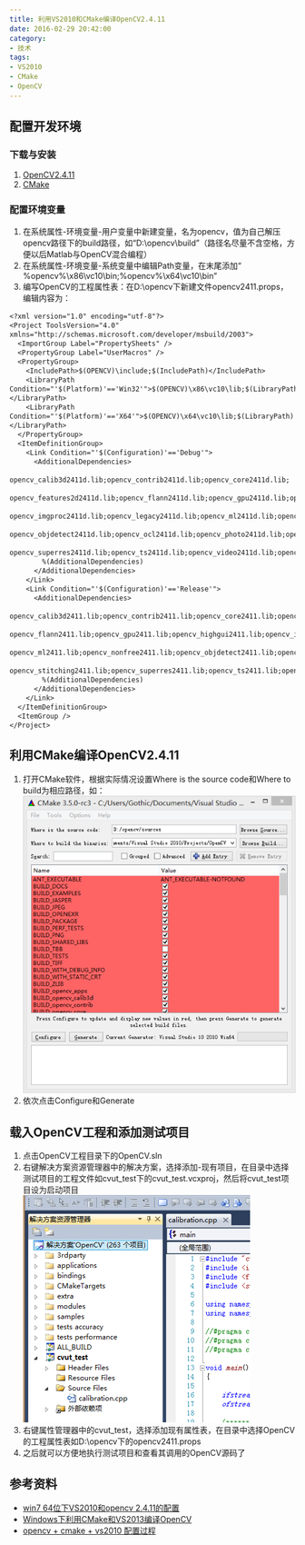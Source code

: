 ```yaml
---
title: 利用VS2010和CMake编译OpenCV2.4.11
date: 2016-02-29 20:42:00
category: 
- 技术
tags: 
- VS2010 
- CMake 
- OpenCV
---
```

## 配置开发环境
### 下载与安装
1. [OpenCV2.4.11](http://opencv.org/downloads.html)
2. [CMake](https://cmake.org/download/)

### 配置环境变量
1. 在系统属性-环境变量-用户变量中新建变量，名为opencv，值为自己解压opencv路径下的build路径，如“D:\opencv\build”（路径名尽量不含空格，方便以后Matlab与OpenCV混合编程）
2. 在系统属性-环境变量-系统变量中编辑Path变量，在末尾添加“ %opencv%\x86\vc10\bin;%opencv%\x64\vc10\bin”
3. 编写OpenCV的工程属性表：在D:\opencv下新建文件opencv2411.props，编辑内容为：
```
<?xml version="1.0" encoding="utf-8"?>
<Project ToolsVersion="4.0" xmlns="http://schemas.microsoft.com/developer/msbuild/2003">
  <ImportGroup Label="PropertySheets" />
  <PropertyGroup Label="UserMacros" />
  <PropertyGroup>
    <IncludePath>$(OPENCV)\include;$(IncludePath)</IncludePath>
    <LibraryPath Condition="'$(Platform)'=='Win32'">$(OPENCV)\x86\vc10\lib;$(LibraryPath)</LibraryPath>
    <LibraryPath Condition="'$(Platform)'=='X64'">$(OPENCV)\x64\vc10\lib;$(LibraryPath)</LibraryPath>
  </PropertyGroup>
  <ItemDefinitionGroup>
    <Link Condition="'$(Configuration)'=='Debug'">
      <AdditionalDependencies>
        opencv_calib3d2411d.lib;opencv_contrib2411d.lib;opencv_core2411d.lib;
        opencv_features2d2411d.lib;opencv_flann2411d.lib;opencv_gpu2411d.lib;opencv_highgui2411d.lib;
        opencv_imgproc2411d.lib;opencv_legacy2411d.lib;opencv_ml2411d.lib;opencv_nonfree2411d.lib;
        opencv_objdetect2411d.lib;opencv_ocl2411d.lib;opencv_photo2411d.lib;opencv_stitching2411d.lib;
        opencv_superres2411d.lib;opencv_ts2411d.lib;opencv_video2411d.lib;opencv_videostab2411d.lib;
        %(AdditionalDependencies)
      </AdditionalDependencies>
    </Link>
    <Link Condition="'$(Configuration)'=='Release'">
      <AdditionalDependencies>
        opencv_calib3d2411.lib;opencv_contrib2411.lib;opencv_core2411.lib;opencv_features2d2411.lib;
        opencv_flann2411.lib;opencv_gpu2411.lib;opencv_highgui2411.lib;opencv_imgproc2411.lib;opencv_legacy2411.lib;
        opencv_ml2411.lib;opencv_nonfree2411.lib;opencv_objdetect2411.lib;opencv_ocl2411.lib;opencv_photo2411.lib;
        opencv_stitching2411.lib;opencv_superres2411.lib;opencv_ts2411.lib;opencv_video2411.lib;opencv_videostab2411.lib;
        %(AdditionalDependencies)
      </AdditionalDependencies>
    </Link>
  </ItemDefinitionGroup>
  <ItemGroup />
</Project>
```

## 利用CMake编译OpenCV2.4.11
1. 打开CMake软件，根据实际情况设置Where is the source code和Where to build为相应路径，如：![Cmake编译OpenCV](./uploads/cmake.png)
2. 依次点击Configure和Generate


## 载入OpenCV工程和添加测试项目
1. 点击OpenCV工程目录下的OpenCV.sln
2. 右键解决方案资源管理器中的解决方案，选择添加-现有项目，在目录中选择测试项目的工程文件如cvut_test下的cvut_test.vcxproj，然后将cvut_test项目设为启动项目![添加cvut_test项目](./uploads/cvut_test.png)
3. 右键属性管理器中的cvut_test，选择添加现有属性表，在目录中选择OpenCV的工程属性表如D:\opencv下的opencv2411.props
4. 之后就可以方便地执行测试项目和查看其调用的OpenCV源码了

## 参考资料
* [win7 64位下VS2010和opencv 2.4.11的配置](http://blog.csdn.net/hnyzwtf/article/details/46403619)
* [Windows下利用CMake和VS2013编译OpenCV](http://www.nmtree.net/2014/03/19/windows_build-opencv-with-cmake-and-vs2013.html)
* [opencv + cmake + vs2010 配置过程](http://blog.sina.com.cn/s/blog_8b6c17eb0101l7zd.html)
